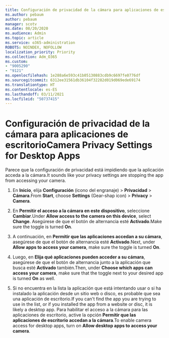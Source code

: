 ```yaml
---
title: Configuración de privacidad de la cámara para aplicaciones de escritorio
ms.author: pebaum
author: pebaum
manager: scotv
ms.date: 08/20/2020
ms.audience: Admin
ms.topic: article
ms.service: o365-administration
ROBOTS: NOINDEX, NOFOLLOW
localization_priority: Priority
ms.collection: Adm_O365
ms.custom:
- "9005290"
- "9121"
ms.openlocfilehash: 1e288a6e593c41b05130883cdb9c6697fe0776df
ms.sourcegitcommit: 6312ee31561db36104f32282d019d069ede69174
ms.translationtype: HT
ms.contentlocale: es-ES
ms.lasthandoff: 03/11/2021
ms.locfileid: "50737415"
---
```

# <a name="camera-privacy-settings-for-desktop-apps"></a><span data-ttu-id="45d43-102">Configuración de privacidad de la cámara para aplicaciones de escritorio</span><span class="sxs-lookup"><span data-stu-id="45d43-102">Camera Privacy Settings for Desktop Apps</span></span>

<span data-ttu-id="45d43-103">Parece que la configuración de privacidad está impidiendo que la aplicación acceda a la cámara.</span><span class="sxs-lookup"><span data-stu-id="45d43-103">It sounds like your privacy settings are stopping the app from accessing your camera.</span></span>

1.  <span data-ttu-id="45d43-104">En **Inicio**, elija **Configuración** (icono del engranaje) > **Privacidad** > **Cámara**.</span><span class="sxs-lookup"><span data-stu-id="45d43-104">From **Start**, choose **Settings** (Gear-shap icon) > **Privacy** > **Camera**.</span></span>

2.  <span data-ttu-id="45d43-105">En **Permitir el acceso a la cámara en este dispositivo**, seleccione **Cambiar**.</span><span class="sxs-lookup"><span data-stu-id="45d43-105">Under **Allow access to the camera on this device**, select **Change**.</span></span> <span data-ttu-id="45d43-106">Asegúrese de que el botón de alternancia esté **Activado**.</span><span class="sxs-lookup"><span data-stu-id="45d43-106">Make sure the toggle is turned **On**.</span></span>

3.  <span data-ttu-id="45d43-107">A continuación, en **Permitir que las aplicaciones accedan a su cámara**, asegúrese de que el botón de alternancia esté **Activado**.</span><span class="sxs-lookup"><span data-stu-id="45d43-107">Next, under **Allow apps to access your camera**, make sure the toggle is turned **On**.</span></span>

4.  <span data-ttu-id="45d43-108">Luego, en **Elija qué aplicaciones pueden acceder a su cámara**, asegúrese de que el botón de alternancia junto a la aplicación que busca esté **Activado** también.</span><span class="sxs-lookup"><span data-stu-id="45d43-108">Then, under **Choose which apps can access your camera**, make sure that the toggle next to your desired app is turned **On** as well.</span></span>

5.  <span data-ttu-id="45d43-109">Si no encuentra en la lista la aplicación que está intentando usar o si ha instalado la aplicación desde un sitio web o disco, es probable que sea una aplicación de escritorio.</span><span class="sxs-lookup"><span data-stu-id="45d43-109">If you can't find the app you are trying to use in the list, or if you installed the app from a website or disc, it is likely a desktop app.</span></span> <span data-ttu-id="45d43-110">Para habilitar el acceso a la cámara para las aplicaciones de escritorio, active la opción **Permitir que las aplicaciones de escritorio accedan a la cámara**.</span><span class="sxs-lookup"><span data-stu-id="45d43-110">To enable camera access for desktop apps, turn on **Allow desktop apps to access your camera**.</span></span>